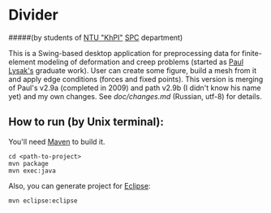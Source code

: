 Divider 
=======
#####(by students of [NTU "KhPI"](http://www.kpi.kharkov.ua/en/) [SPC](http://www.kpispu.info/en/about) department)


This is a Swing-based desktop application for preprocessing data for finite-element modeling of deformation and creep problems (started as [Paul Lysak's](https://github.com/paul-lysak/divider) graduate work). User can create some figure, build a mesh from it and apply edge conditions (forces and fixed points).
This version is merging of Paul's v2.9a (completed in 2009) and path v2.9b (I didn't know his name yet) and my own changes. See *doc/changes.md* (Russian, utf-8) for details.

How to run (by Unix terminal):
----------
You'll need [Maven](https://maven.apache.org/) to build it.

	cd <path-to-project>
	mvn package
	mvn exec:java

Also, you can generate project for [Eclipse](https://eclipse.org/):
	
	mvn eclipse:eclipse
